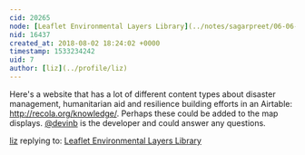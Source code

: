 ```yaml
---
cid: 20265
node: [Leaflet Environmental Layers Library](../notes/sagarpreet/06-06-2018/leaflet-environmental-layer-library)
nid: 16437
created_at: 2018-08-02 18:24:02 +0000
timestamp: 1533234242
uid: 7
author: [liz](../profile/liz)
---
```


Here's a website that has a lot of different content types about disaster management, humanitarian aid and resilience building efforts in an Airtable: http://recola.org/knowledge/. Perhaps these could be added to the map displays. [@devinb](/profile/devinb) is the developer and could answer any questions. 

[liz](../profile/liz) replying to: [Leaflet Environmental Layers Library](../notes/sagarpreet/06-06-2018/leaflet-environmental-layer-library)

